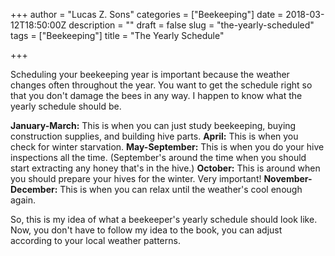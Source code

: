 +++
author = "Lucas Z. Sons"
categories = ["Beekeeping"]
date = 2018-03-12T18:50:00Z
description = ""
draft = false
slug = "the-yearly-scheduled"
tags = ["Beekeeping"]
title = "The Yearly Schedule"

+++

Scheduling your beekeeping year is important because the weather changes often throughout the year. You want to get the schedule right so that you don't damage the bees in any way. I happen to know what the yearly schedule should be.

**January-March:** This is when you can just study beekeeping, buying construction supplies, and building hive parts.
**April:** This is when you check for winter starvation.
**May-September:** This is when you do your hive inspections all the time. (September's around the time when you should start extracting any honey that's in the hive.)
**October:** This is around when you should prepare your hives for the winter. Very important!
**November-December:** This is when you can relax until the weather's cool enough again.

So, this is my idea of what a beekeeper's yearly schedule should look like. Now, you don't have to follow my idea to the book, you can adjust according to your local weather patterns.

